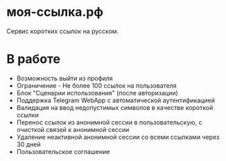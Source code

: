 # моя-ссылка.рф
Сервис коротких ссылок на русском.

# В работе

* Возможность выйти из профиля
* Ограничение - Не более 100 ссылок на пользователя
* Блок "Сценарии использования" (после авторизации)
* Поддержка Telegram WebApp с автоматической аутентификацией
* Валидация на ввод недопустимых символов в качестве короткой ссылки
* Перенос ссылок из анонимной сессии в пользовательскую, с очисткой связей к анонимной сессии
* Удаление неактивной анонимной сессии со всеми ссылками через  30 дней
* Пользовательское соглашение